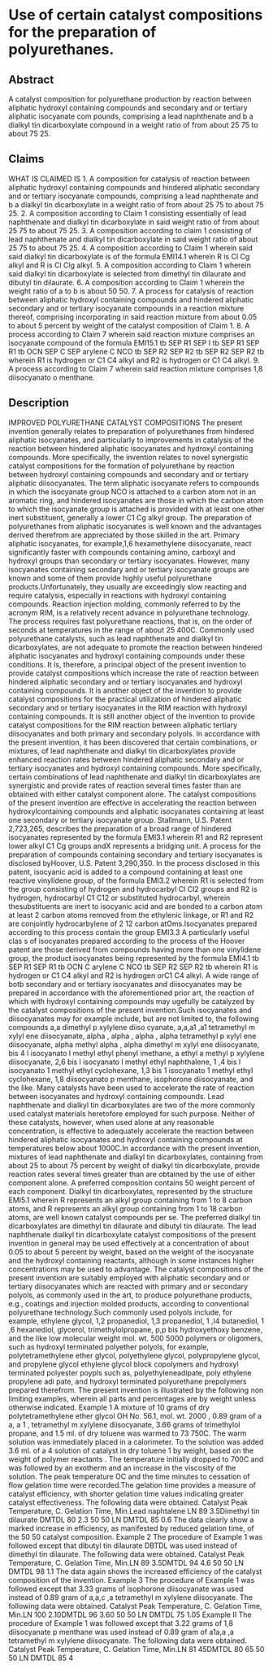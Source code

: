 # Use of certain catalyst compositions for the preparation of polyurethanes.

## Abstract
A catalyst composition for polyurethane production by reaction between aliphatic hydroxyl containing compounds and secondary and or tertiary aliphatic isocyanate com pounds, comprising a lead naphthenate and b a dialkyl tin dicarboxylate compound in a weight ratio of from about 25 75 to about 75 25.

## Claims
WHAT IS CLAIMED IS 1. A composition for catalysis of reaction between aliphatic hydroxyl containing compounds and hindered aliphatic secondary and or tertiary isocyanate compounds, comprising a lead naphthenate and b a dialkyl tin dicarboxylate in a weight ratio of from about 25 75 to about 75 25. 2. A composition according to Claim 1 consisting essentially of lead naphthenate and dialkyl tin dicarboxylate in said weight ratio of from about 25 75 to about 75 25. 3. A composition according to claim 1 consisting of lead naphthenate and dialkyl tin dicarboxylate in said weight ratio of about 25 75 to about 75 25. 4. A composition according to Claim 1 wherein said said dialkyl tin dicarboxylate is of the formula EMI14.1 wherein R is Cl Cg alkyl and R is Cl Clg alkyl. 5. A composition according to Claim 1 wherein said dialkyl tin dicarboxylate is selected from dimethyl tin dilaurate and dibutyl tin dilaurate. 6. A composition according to Claim 1 wherein the weight ratio of a to b is about 50 50. 7. A process for catalysis of reaction between aliphatic hydroxyl containing compounds and hindered aliphatic secondary and or tertiary isocyanate compounds in a reaction mixture thereof, comprising incorporating in said reaction mixture from about 0.05 to about 5 percent by weight of the catalyst composition of Claim 1. 8. A process according to Claim 7 wherein said reaction mixture comprises an isocyanate compound of the formula EMI15.1 tb SEP R1 SEP I tb SEP R1 SEP R1 tb OCN SEP C SEP arylene C NCO tb SEP R2 SEP R2 tb SEP R2 SEP R2 tb wherein R1 is hydrogen or C1 C4 alkyl and R2 is hydrogen or C1 C4 alkyl. 9. A process according to Claim 7 wherein said reaction mixture comprises 1,8 diisocyanato o menthane.

## Description
IMPROVED POLYURETHANE CATALYST COMPOSITIONS The present invention generally relates to preparation of polyurethanes from hindered aliphatic isocyanates, and particularly to improvements in catalysis of the reaction between hindered aliphatic isocyanates and hydroxyl containing compounds. More specifically, the invention relates to novel synergistic catalyst compositions for the formation of polyurethane by reaction between hydroxyl containing compounds and secondary and or tertiary aliphatic diisocyanates. The term aliphatic isocyanate refers to compounds in which the isocyanate group NCO is attached to a carbon atom not in an aromatic ring, and hindered isocyanates are those in which the carbon atom to which the isocyanate group is attached is provided with at least one other inert substituent, generally a lower C1 Cg alkyl group. The preparation of polyurethanes from aliphatic isocyanates is well known and the advantages derived therefrom are appreciated by those skilled in the art. Primary aliphatic isocyanates, for example,1,6 hexamethylene diisocyanate, react significantly faster with compounds containing amino, carboxyl and hydroxyl groups than secondary or tertiary isocyanates. However, many isocyanates containing secondary and or tertiary isocyanate groups are known and some of them provide highly useful polyurethane products.Unfortunately, they usually are exceedingly slow reacting and require catalysis, especially in reactions with hydroxyl containing compounds. Reaction injection molding, commonly referred to by the acronym RIM, is a relatively recent advance in polyurethane technology. The process requires fast polyurethane reactions, that is, on the order of seconds at temperatures in the range of about 25 400C. Commonly used polyurethane catalysts, such as lead naphthenate and dialkyl tin dicarboxylates, are not adequate to promote the reaction between hindered aliphatic isocyanates and hydroxyl containing compounds under these conditions. It is, therefore, a principal object of the present invention to provide catalyst compositions which increase the rate of reaction between hindered aliphatic secondary and or tertiary isocyanates and hydroxyl containing compounds. It is another object of the invention to provide catalyst compositions for the practical utilization of hindered aliphatic secondary and or tertiary isocyanates in the RIM reaction with hydroxyl containing compounds. It is still another object of the invention to provide catalyst compositions for the RIM reaction between aliphatic tertiary diisocyanates and both primary and secondary polyols. In accordance with the present invention, it has been discovered that certain combinations, or mixtures, of lead naphthenate and dialkyl tin dicarboxylates provide enhanced reaction rates between hindered aliphatic secondary and or tertiary isocyanates and hydroxyl containing compounds. More specifically, certain combinations of lead naphthenate and dialkyl tin dicarboxylates are synergistic and provide rates of reaction several times faster than are obtained with either catalyst component alone. The catalyst compositions of the present invention are effective in accelerating the reaction between hydroxylcontaining compounds and aliphatic isocyanates containing at least one secondary or tertiary isocyanate group. Stallmann, U.S. Patent 2,723,265, describes the preparation of a broad range of hindered isocyanates represented by the formula EMI3.1 wherein R1 and R2 represent lower alkyl C1 Cg groups andX represents a bridging unit. A process for the preparation of compounds containing secondary and tertiary isocyanates is disclosed byHoover, U.S. Patent 3,290,350. In the process disclosed in this patent, isocyanic acid is added to a compound containing at least one reactive vinylidene group, of the formula EMI3.2 wherein R1 is selected from the group consisting of hydrogen and hydrocarbyl Cl Cl2 groups and R2 is hydrogen, hydrocarbyl C1 C12 or substituted hydrocarbyl, wherein thesubstituents are inert to isocyanic acid and are bonded to a carbon atom at least 2 carbon atoms removed from the ethylenic linkage, or R1 and R2 are conjointly hydrocarbylene of 2 12 carbon atOms.Isocyanates prepared according to this process contain the group EMI3.3 A particularly useful clas s of isocyanates prepared according to the process of the Hoover patent are those derived from compounds having more than one vinylidene group, the product isocyanates being represented by the formula EMI4.1 tb SEP R1 SEP R1 tb OCN C arylene C NCO tb SEP R2 SEP R2 tb wherein R1 is hydrogen or C1 C4 alkyl and R2 is hydrogen orC1 C4 alkyl. A wide range of botb secondary and or tertiary isocyanates and diisocyanates may be prepared in accordance with the aforementioned prior art, the reaction of which with hydroxyl containing compounds may ugefully be catalyzed by the catalyst compositions of the present invention.Such isocyanates and diisocyanates may for example include, but are not limited to, the following compounds a,a dimethyl p xylylene diiso cyanate, a,a,a1 ,a1 tetramethyl m xylyl ene diisocyanate, alpha , alpha , alpha , alpha tetramethyl p xylyl ene diisocyanate, alpha methyl alpha , alpha dimethyl m xylyl ene diisocyanate, bis 4 l isocyanato l methyl ethyl phenyl imethane, a ethyl a methyl p xylylene diisocyanate, 2,6 bis l isocyanato l methyl ethyl naphthalene, 1 ,4 bis l isocyanato 1 methyl ethyl cyclohexane, 1,3 bis 1 isocyanato 1 methyl ethyl cyclohexane, 1,8 diisocyanato p menthane, isophorone diisocyanate, and the like. Many catalysts have been used to accelerate the rate of reaction between isocyanates and hydroxyl containing compounds. Lead naphthenate and dialkyl tin dicarboxylates are two of the more commonly used catalyst materials heretofore employed for such purpose. Neither of these catalysts, however, when used alone at any reasonable concentration, is effective to adequately accelerate the reaction between hindered aliphatic isocyanates and hydroxyl containing compounds at temperatures below about 1000C.In accordance with the present invention, mixtures of lead naphthenate and dialkyl tin dicarboxylates, containing from about 25 to about 75 percent by weight of dialkyl tin dicarboxylate, provide reaction rates several times greater than are obtained by the use of either component alone. A preferred composition contains 50 weight percent of each component. Dialkyl tin dicarboxylates, represented by the structure EMI5.1 wherein R represents an alkyl group containing from 1 to 8 carbon atoms, and R represents an alkyl group containing from 1 to 18 carbon atoms, are well known catalyst compounds per se. The preferred dialkyl tin dicarboxylates are dimethyl tin dilaurate and dibutyl tin dilaurate. The lead naphthenate dialkyl tin dicarboxylate catalyst compositions of the present invention in general may be used effectively at a concentration of about 0.05 to about 5 percent by weight, based on the weight of the isocyanate and the hydroxyl containing reactants, although in some instances higher concentrations may be used to advantage. The catalyst compositions of the present invention are suitably employed with aliphatic secondary and or tertiary diisocyanates which are reacted with primary and or secondary polyols, as commonly used in the art, to produce polyurethane products, e.g., coatings and injection molded products, according to conventional polyurethane technology.Such commonly used polyols include, for example, ethylene glycol, 1,2 propanediol, 1,3 propanediol, 1 ,I4 butanediol, 1 ,6 hexanediol, glycerol, trimethylolpropane, p,p bis hydroxyethoxy benzene, and the like low molecular weight mol. wt. 500 5000 polymers or oligomers, such as hydroxyl terminated polyether polyols, for example, polytetramethylene ether glycol, polyethylene glycol, polypropylene glycol, and propylene glycol ethylene glycol block copolymers and hydroxyl terminated polyester poypls such as, polyethyleneadipate, poly ethylene propylene adi pate, and hydroxyl terminated polyurethane prepolymers prepared therefrom. The present invention is illustrated by the following non limiting examples, wherein all parts and percentages are by weight unless otherwise indicated. Example 1 A mixture of 10 grams of dry polytetramethylene ether glycol OH No. 56.1, mol. wt. 2000 , 0.89 gram of a a, a 1 , tetramethyl m xylylene diisocyanate, 3.66 grams of trimethylol propane, and 1.5 ml. of dry toluene was warmed to 73 750C. The warm solution was immediately placed in a calorimeter. To the solution was added 3.6 ml. of a 4 solution of catalyst in dry toluene 1 by weight, based on the weight of polymer reactants . The temperature initially dropped to 700C and was followed by an exotherm and an increase in the viscosity of the solution. The peak temperature OC and the time minutes to cessation of flow gelation time were recorded.The gelation time provides a measure of catalyst efficiency, with shorter gelation time values indicating greater catalyst effectiveness. The following data were obtained. Catalyst Peak Temperature, C. Gelation Time, Min.Lead naphtalene LN 89 3.5Dimethyl tin dilaurate DMTDL 80 2.3 50 50 LN DMTDL 85 0.6 The data clearly show a marked increase in efficiency, as manifested by reduced gelation time, of the 50 50 catalyst composition. Example 2 The procedure of Example 1 was followed except that dibutyl tin dilaurate DBTDL was used instead of dimethyl tin dilaurate. The following data were obtained. Catalyst Peak Temperature, C. Gelation Time, Min.LN 89 3.5DMTDL 94 4.6 50 50 LN DMTDL 98 1.1 The data again shows the increased efficiency of the catalyst composition of the invention. Example 3 The procedure of Example 1 was followed except that 3.33 grams of isophorone diisocyanate was used instead of 0.89 gram of a,a,c ,a tetramethyl m xylylene diisocyanate. The following data were obtained. Catalyst Peak Temperature, C. Gelation Time, Min.LN 100 2.10DMTDL 96 3.60 50 50 LN DMTDL 75 1.05 Example II The procedure of Example 1 was followed except that 3.22 grams of 1,8 diisocyanate p menthane was used instead of 0.89 gram of a1a,a ,a tetramethyl m xylylene diisocyanate. The following data were obtained. Catalyst Peak Temperature, C. Gelation Time, Min.LN 81 45DMTDL 80 65 50 50 LN DMTDL 85 4